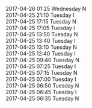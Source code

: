 2017-04-26 01:25 Wednesday  N  
2017-04-25 21:10 Tuesday  I  
2017-04-25 17:15 Tuesday  N  
2017-04-25 17:05 Tuesday  I  
2017-04-25 13:50 Tuesday  N  
2017-04-25 13:40 Tuesday  I  
2017-04-25 13:10 Tuesday  N  
2017-04-25 12:40 Tuesday  I  
2017-04-25 09:40 Tuesday  N  
2017-04-25 07:25 Tuesday  I  
2017-04-25 07:15 Tuesday  N  
2017-04-25 07:00 Tuesday  I  
2017-04-25 06:50 Tuesday  N  
2017-04-25 06:45 Tuesday  I  
2017-04-25 06:35 Tuesday  N  
